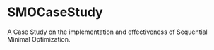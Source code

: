 # SMOCaseStudy
A Case Study on the implementation and effectiveness of Sequential Minimal Optimization.
